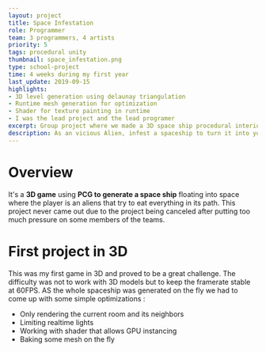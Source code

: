 ```yaml
---
layout: project
title: Space Infestation
role: Programmer
team: 3 programmers, 4 artists
priority: 5
tags: procedural unity
thumbnail: space_infestation.png
type: school-project
time: 4 weeks during my first year
last_update: 2019-09-15
highlights: 
- 3D level generation using delaunay triangulation
- Runtime mesh generation for optimization
- Shader for texture painting in runtime
- I was the lead project and the lead programer
excerpt: Group project where we made a 3D space ship procedural interior proceduraly generated.
description: As an vicious Alien, infest a spaceship to turn it into your new nest, fight robots and get acces to the main generator. I worked with <b>3D procedural generation</b>, meaning all problems going with it (AI navigation, Lights, Collider, optimisation). I also implemented a <b>texture painter</b>, allowing the player to paint a texture on top of a another one.
---
```


# Overview
It's a **3D game** using **PCG to generate a space ship** floating into space where the player is an aliens that try to eat everything in its path. This project never came out due to the project being canceled after putting too much pressure on some members of the teams.

# First project in 3D
This was my first game in 3D and proved to be a great challenge. The difficulty was not to work with 3D models but to keep the framerate stable at 60FPS. AS the whole spaceship was generated on the fly we had to come up with some simple optimizations :
- Only rendering the current room and its neighbors
- Limiting realtime lights 
- Working with shader that allows GPU instancing
- Baking some mesh on the fly
